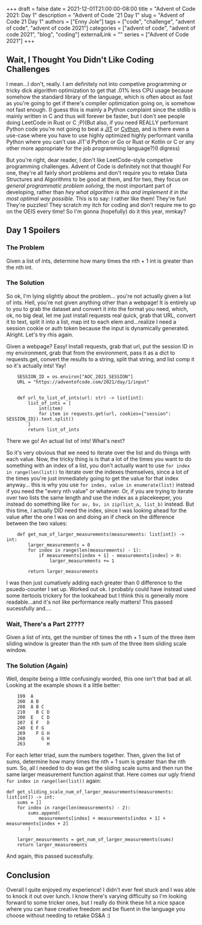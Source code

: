 +++
draft = false
date = 2021-12-01T21:00:00-08:00
title = "Advent of Code 2021: Day 1"
description = "Advent of Code '21 Day 1"
slug = "Advent of Code 21 Day 1"
authors = ["Enny Jole"]
tags = ["code", "challenge", "advent of code", "advent of code 2021"]
categories = ["advent of code", "advent of code 2021", "blog", "coding"]
externalLink = ""
series = ["Advent of Code 2021"]
+++

## Wait, I Thought You Didn't Like Coding Challenges

I mean...I don't, really. I am definitely not into competive programming or tricky dick algorithm optimization to get that .01% less CPU usage because somehow the standard library of the language, which is often about as fast as you're going to get if there's compiler optimization going on, is somehow not fast enough. (I guess this is mainly a Python complaint since the stdlib is mainly written in C and thus will forever be faster, but I don't see people doing LeetCode in Rust or C ;P)(But also, if you need REALLY performant Python code you're not going to beat a [JIT](https://www.pypy.org) or [Cython](https://cython.org), and is there even a use-case where you have to use highly optimized highly performant vanilla Python where you can't use  JIT'd Python or Go or Rust or Kotlin or C or any other more appropriate for the job programming language?)(I digress)

But you're right, dear reader, I don't like LeetCode-style competive programming challenges. Advent of Code is definitely not that though! For one, they're all fairly short problems and don't require you to retake Data Structures and Algorithms to be good at them, and for two, they focus on _general programmatic problem solving_, the most important part of developing, rather than _hey what algorithm is this and implement it in the most optimal way possible_. This is to say: I rather like them! They're fun! They're puzzles! They scratch my itch for coding and don't require me to go on the OEIS every time! So I'm gonna (hopefully) do it this year, mmkay?

## Day 1 Spoilers

### The Problem

Given a list of ints, determine how many times the nth + 1 int is greater than the nth int.

### The Solution

So ok, I'm lying slightly about the problem... you're not actually given a list of ints. Hell, you're not given anything other than a webpage! It is entirely up to you to grab the dataset and convert it into the format you need, which, ok, no big deal, let me just install requests real quick, grab that URL, convert it to text, split it into a list, map int to each elem and...realize I need a session cookie or auth token because the input is dynamically generated. Alright. Let's try rhis again.

Given a webpage? Easy! Install requests, grab that url, put the session ID in my environment, grab that from the environment, pass it as a dict to requests.get, convert the results to a string, split that string, and list comp it so it's actually ints! Yay!

        SESSION_ID = os.environ["AOC_2021_SESSION"]
        URL = "https://adventofcode.com/2021/day/1/input"


        def url_to_list_of_ints(url: str) -> list[int]:
            list_of_ints = [
                int(item)
                for item in requests.get(url, cookies={"session": SESSION_ID}).text.split()
            ]
            return list_of_ints

There we go! An actual list of ints! What's next?

So it's very obvious that we need to iterate over the list and do things with each value. Now, the tricky thing is is that a lot of the times you want to do something with an index of a list, you don't actually want to use ```for index in range(len(list))``` to iterate over the indexes themselves, since a lot of the times you're just immediately going to get the value for that index anyway... this is why you use ```for index, value in enumerate(list)``` instead if you need the "every nth value" or whatever. Or, if you are trying to iterate over two lists the same length and use the index as a placekeeper, you instead do something like ```for av, bv, in zip(list_a, list_b)``` instead. But this time, I actually DID need the index, since I was looking ahead for the value after the one I was on and doing an if check on the difference between the two values:

        def get_num_of_larger_measurements(measurements: list[int]) -> int:
            larger_measurements = 0
            for index in range(len(measurements) - 1):
                if measurements[index + 1] - measurements[index] > 0:
                    larger_measurements += 1

            return larger_measurements

I was then just cumatively adding each greater than 0 difference to the psuedo-counter I set up. Worked out ok. I probably could have instead used some itertools trickery for the lookahead but I think this is generally more readable...and it's not like performance really matters! This passed sucessfully and....

### Wait, There's a Part 2????

Given a list of ints, get the number of times the nth + 1 sum of the three item sliding window is greater than the nth sum of the three item sliding scale window.

### The Solution (Again)

Well, despite being a little confusingly worded, this one isn't that bad at all. Looking at the example shows it a little better:

        199  A      
        200  A B    
        208  A B C  
        210    B C D
        200  E   C D
        207  E F   D
        240  E F G  
        269    F G H
        260      G H
        263        H

For each letter triad, sum the numbers together. Then, given the list of sums, determine how many times the nth + 1 sum is greater than the nth sum. So, all I needed to do was get the sliding scale sums and then run the same larger measurement function against that. Here comes our ugly friend ```for index in range(len(list))``` again:

    def get_sliding_scale_num_of_larger_measurements(measurements: list[int]) -> int:
        sums = []
        for index in range(len(measurements) - 2):
            sums.append(
                measurements[index] + measurements[index + 1] + measurements[index + 2]
            )

        larger_measurements = get_num_of_larger_measurements(sums)
        return larger_measurements

And again, this passed sucessfully.

## Conclusion

Overall I quite enjoyed my experience! I didn't ever feel stuck and I was able to knock it out over lunch. I know there's varying difficulty so I'm looking forward to some tricker ones, but I really do think these hit a nice space where you can have creative freedom and be fluent in the language you choose without needing to retake DS&A :)
